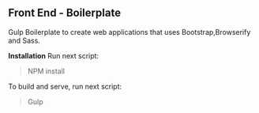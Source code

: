 
## Front End - Boilerplate ##

Gulp Boilerplate to create web applications that uses Bootstrap,Browserify and Sass.

**Installation**
Run next script:
 > NPM install
 
To build and  serve, run next script:
 > Gulp
